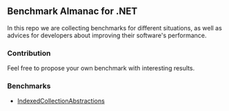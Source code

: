 ## Benchmark Almanac for .NET

In this repo we are collecting benchmarks for different situations, as well as
advices for developers about improving their software's performance.

### Contribution

Feel free to propose your own benchmark with interesting results.

### Benchmarks

- [IndexedCollectionAbstractions](https://github.com/dotneters/dotnet-benchmarks/tree/master/IndexedCollectionAbstractions)